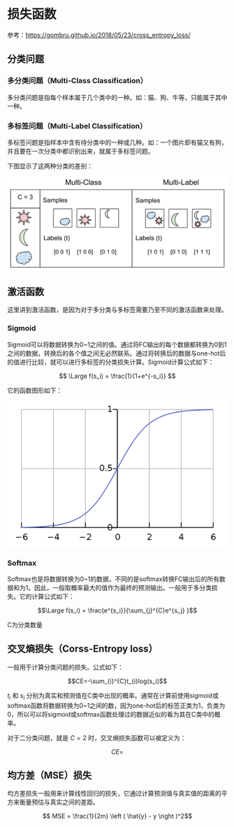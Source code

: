 # 损失函数  

参考：<https://gombru.github.io/2018/05/23/cross_entropy_loss/>  

## 分类问题  

### 多分类问题（Multi-Class Classification）  

多分类问题是指每个样本属于几个类中的一种。如：猫、狗、牛等，只能属于其中一种。

### 多标签问题（Multi-Label Classification）  

多标签问题是指样本中含有待分类中的一种或几种。如：一个图片即有猫又有狗，并且要在一次分类中都识别出来，就属于多标签问题。  

下图显示了这两种分类的差别：

![图1](../images/multiclass_multilabel.png)

## 激活函数  

这里讲到激活函数，是因为对于多分类与多标签需要乃至不同的激活函数来处理。  

### Sigmoid  

Sigmoid可以将数据转换为0~1之间的值。通过将FC输出的每个数据都转换为0到1之间的数据，转换后的各个值之间无必然联系。通过将转换后的数据与one-hot后的值进行比较，就可以进行多标签的分类损失计算。Sigmoid计算公式如下：

$$  
\Large f(s_i) = \frac{1}{1+e^{-s_i}}
$$  

它的函数图形如下：

![图2](../images/sigmoid.png)  

### Softmax  

Softmax也是将数据转换为0~1的数据，不同的是softmax转换FC输出后的所有数据和为1。因此，一般取概率最大的值作为最终的预测输出。一般用于多分类损失。它的计算公式如下：  

$$\Large f(s_i) = \frac{e^{s_i}}{\sum_{j}^{C}e^{s_j} }$$  

C为分类数量

## 交叉熵损失（Corss-Entropy loss）  

一般用于计算分类问题的损失。公式如下：  

$$CE=-\sum_{i}^{C}t_{i}log(s_i)$$  

$t_i$ 和 $s_i$ 分别为真实和预测值在C类中出现的概率。通常在计算前使用sigmoid或softmax函数将数据转换为0~1之间的数，因为one-hot后的标签正类为1，负类为0，所以可以将sigmoid或softmax函数处理过的数据近似的看为其在C类中的概率。  

对于二分类问题，就是 $C=2$ 时，交叉熵损失函数可以被定义为：  

$$CE=$$  

## 均方差（MSE）损失  

均方差损失一般用来计算线性回归的损失，它通过计算预测值与真实值的距离的平方来衡量预估与真实之间的差距。  

$$ MSE = \frac{1}{2m} \left ( \hat{y} - y \right )^2$$  
